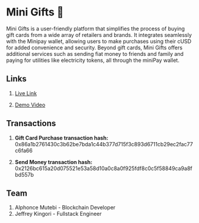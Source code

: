 # Mini Gifts :gift:

Mini Gifts is a user-friendly platform that simplifies the process of buying gift cards from a wide array of retailers and brands. It integrates seamlessly with the Minipay wallet, allowing users to make purchases using their cUSD for added convenience and security. Beyond gift cards, Mini Gifts offers additional services such as sending fiat money to friends and family and paying for utilities like electricity tokens, all through the miniPay wallet.

## Links
1. [Live Link](https://mini-gifts.netlify.app/)
   
2. [Demo Video](https://www.loom.com/share/0b1d6ba8d4924a9b8039c4d128848872)

## Transactions
1. **Gift Card Purchase transaction hash:** 0x86a1b2761430c3b62be7bda1c44b377d715f3c893d6711cb29ec2fac77c6fa66 

2. **Send Money transaction hash:** 0x2126bc615a20d075521e53a58d10a0c8a0f925fdf8c0c5f58849ca9a8fbd557b

## Team
 1. Alphonce Mutebi - Blockchain Developer
 2. Jeffrey Kingori - Fullstack Engineer
